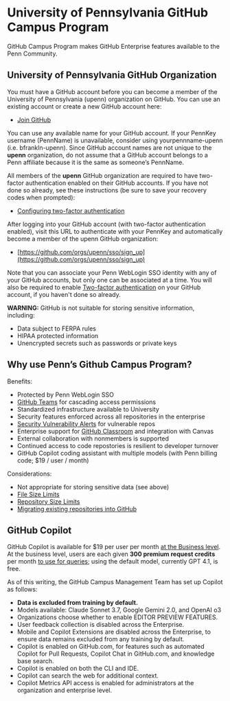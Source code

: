 # University of Pennsylvania GitHub Campus Program
GitHub Campus Program makes GitHub Enterprise features available to the Penn Community.

## University of Pennsylvania GitHub Organization
You must have a GitHub account before you can become a member of the University of Pennsylvania (upenn) organization on GitHub. You can use an existing account or create a new GitHub account here:

* [Join GitHub](https://github.com/)

You can use any available name for your GitHub account. If your PennKey username (PennName) is unavailable, consider using yourpennname-upenn (i.e. bfrankln-upenn). Since GitHub account names are not unique to the **upenn** organization, do not assume that a GitHub account belongs to a Penn affiliate because it is the same as someone’s PennName.

All members of the **upenn** GitHub organization are required to have two-factor authentication enabled on their GitHub accounts. If you have not done so already, see these instructions (be sure to save your recovery codes when prompted):

* [Configuring two-factor authentication](https://docs.github.com/en/authentication/securing-your-account-with-two-factor-authentication-2fa/configuring-two-factor-authentication)

After logging into your GitHub account (with two-factor authentication enabled), visit this URL to authenticate with your PennKey and automatically become a member of the upenn GitHub organization:

* [https://github.com/orgs/upenn/sso/sign_up](https://github.com/orgs/upenn/sso/sign_up)

Note that you can associate your Penn WebLogin SSO identity with any of your GitHub accounts, but only one can be associated at a time. You will also be required to enable [Two-factor authentication](https://docs.github.com/en/free-pro-team@latest/github/authenticating-to-github/accessing-github-using-two-factor-authentication) on your GitHub account, if you haven't done so already.

**WARNING:** GitHub is not suitable for storing sensitive information, including:

* Data subject to FERPA rules
* HIPAA protected information
* Unencrypted secrets such as passwords or private keys

## Why use Penn’s Github Campus Program?

Benefits:

* Protected by Penn WebLogin SSO
* [GitHub Teams](https://docs.github.com/en/free-pro-team@latest/github/setting-up-and-managing-organizations-and-teams/about-teams) for cascading access permissions
* Standardized infrastructure available to University
* Security features enforced across all repositories in the enterprise
* [Security Vulnerability Alerts](https://docs.github.com/en/free-pro-team@latest/github/managing-security-vulnerabilities/about-alerts-for-vulnerable-dependencies) for vulnerable repos
* Enterprise support for [GitHub Classroom](https://docs.github.com/en/free-pro-team@latest/education/manage-coursework-with-github-classroom/basics-of-setting-up-github-classroom) and integration with Canvas
* External collaboration with nonmembers is supported
* Continued access to code repostories is resilient to developer turnover
* GitHub Copilot coding assistant with multiple models (with Penn billing code; $19 / user / month)

Considerations:

* Not appropriate for storing sensitive data (see above)
* [File Size Limits](https://docs.github.com/en/repositories/working-with-files/managing-large-files/about-large-files-on-github#file-size-limits)
* [Repository Size Limits](https://docs.github.com/en/repositories/working-with-files/managing-large-files/about-large-files-on-github#repository-size-limits)
* [Migrating existing repositories into GitHub](https://docs.github.com/en/migrations)

## GitHub Copilot

GitHub Copilot is available for $19 per user per month [at the Business level](https://github.com/features/copilot/plans). At the business level, users are each given **300 premium request credits** per month [to use for queries](https://docs.github.com/en/copilot/managing-copilot/monitoring-usage-and-entitlements/about-premium-requests); using the default model, currently GPT 4.1, is free.

As of this writing, the GitHub Campus Management Team has set up Copilot as follows:

* **Data is excluded from training by default.**
* Models available: Claude Sonnet 3.7, Google Gemini 2.0, and OpenAI o3
* Organizations choose whether to enable EDITOR PREVIEW FEATURES.
* User feedback collection is disabled across the Enterprise.
* Mobile and Copilot Extensions are disabled across the Enterprise, to ensure data remains excluded from any training by default.
* Copilot is enabled on GitHub.com, for features such as automated Copilot for Pull Requests, Copilot Chat in GitHub.com, and knowledge base search.
* Copilot is enabled on both the CLI and IDE.
* Copilot can search the web for additional context.
* Copilot Metrics API access is enabled for administrators at the organization and enterprise level.
